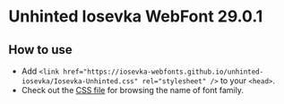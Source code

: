 # Unhinted Iosevka WebFont 29.0.1

## How to use

- Add `<link href="https://iosevka-webfonts.github.io/unhinted-iosevka/Iosevka-Unhinted.css" rel="stylesheet" />` to your `<head>`.
- Check out the [CSS file](./Iosevka-Unhinted.css) for browsing the name of font family.
